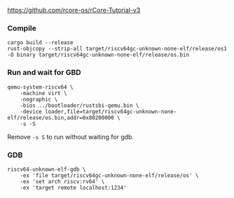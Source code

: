 https://github.com/rcore-os/rCore-Tutorial-v3

### Compile

```
cargo build --release
rust-objcopy --strip-all target/riscv64gc-unknown-none-elf/release/os1 -O binary target/riscv64gc-unknown-none-elf/release/os.bin
```

### Run and wait for GBD

```
qemu-system-riscv64 \
    -machine virt \
    -nographic \
    -bios ../bootloader/rustsbi-qemu.bin \
    -device loader,file=target/riscv64gc-unknown-none-elf/release/os.bin,addr=0x80200000 \
    -s -S
```

Remove `-s S` to run without waiting for gdb.

### GDB

```
riscv64-unknown-elf-gdb \
    -ex 'file target/riscv64gc-unknown-none-elf/release/os' \
    -ex 'set arch riscv:rv64' \
    -ex 'target remote localhost:1234'
```

